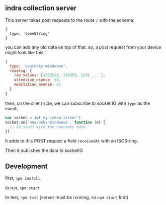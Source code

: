 ## indra collection server

This server takes post requests to the route `/` with the schema:

```
{
  type: 'someString'
}
```

you can add any old data on top of that. so, a post request from your device might look like this:


```javascript
{
  type: 'neurosky-mindwave',
  reading: {
    raw_values: [1353523, 216363, 1235 ... ],
    attention_esense: 53,
    meditation_esense: 83
  }
}
```

then, on the client side, we can subscribe to socket IO with `type` as the event:

```javascript
var socket = io('my-indra-server')
socket.on('neurosky-mindwave', function (d) {
  // do stuff with the neurosky data
})
```

It adds to this POST request a field `receivedAt` with an ISOString.

Then it publishes the data to socketIO

## Development

first, `npm install`.

to run, `npm start`

to test, `npm test` (server must be running, so `npm start` first)
